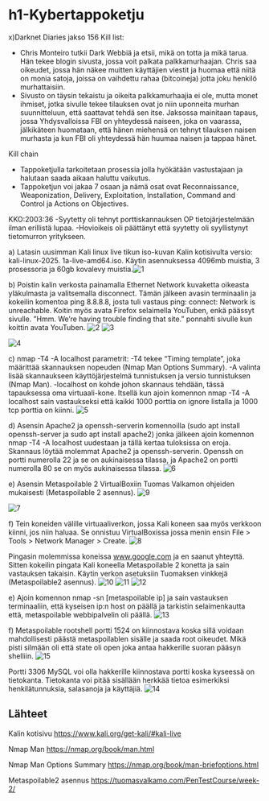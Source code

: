 # h1-Kybertappoketju

x)Darknet Diaries jakso 156 Kill list:
- Chris Monteiro tutkii Dark Webbiä ja etsii, mikä on totta ja mikä tarua. Hän tekee blogin sivusta, jossa voit palkata palkkamurhaajan. Chris saa oikeudet, jossa hän näkee muitten käyttäjien viestit ja huomaa että niitä on monia satoja, joissa on vaihdettu rahaa (bitcoineja) jotta joku henkilö murhattaisiin. 
- Sivusto on täysin tekaistu ja oikeita palkkamurhaajia ei ole, mutta monet ihmiset, jotka sivulle tekee tilauksen ovat jo niin uponneita murhan suunnitteluun, että saattavat tehdä sen itse. Jaksossa mainitaan tapaus, jossa Yhdysvalloissa FBI on yhteydessä naiseen, joka on vaarassa, jälkikäteen huomataan, että hänen miehensä on tehnyt tilauksen naisen murhasta ja kun FBI oli yhteydessä hän huumaa naisen ja tappaa hänet.

Kill chain
- Tappoketjulla tarkoitetaan prosessia jolla hyökätään vastustajaan ja halutaan saada aikaan haluttu vaikutus.
- Tappoketjun voi jakaa 7 osaan ja nämä osat ovat Reconnaissance, Weaponization, Delivery, Exploitation, Installation, Command and Control ja Actions on Objectives.

KKO:2003:36
-Syytetty oli tehnyt porttiskannauksen OP tietojärjestelmään ilman erillistä lupaa.
-Hovioikeis oli päättänyt että syytetty oli syyllistynyt tietomurron yritykseen.

a) Latasin uusimman Kali linux live tikun iso-kuvan Kalin kotisivulta versio: kali-linux-2025. 1a-live-amd64.iso. Käytin asennuksessa 4096mb muistia, 3 prosessoria ja 60gb kovalevy muistia.![1](https://github.com/user-attachments/assets/c7c65562-e934-4198-ade7-d32546ec1f47)


b) Poistin kalin verkosta painamalla Ethernet Network kuvaketta oikeasta yläkulmasta ja valitsemalla disconnect. Tämän jälkeen avasin terminaalin ja kokeilin komentoa ping 8.8.8.8, josta tuli vastaus ping: connect: Network is unreachable.
Koitin myös avata Firefox selaimella YouTuben, enkä päässyt sivulle. ”Hmm. We’re having trouble finding that site.” ponnahti sivulle kun koittin avata YouTuben.
![2](https://github.com/user-attachments/assets/95494ee6-87b5-41bb-86ea-74047f1bbe9e) ![3](https://github.com/user-attachments/assets/2ebdcbce-8b95-4771-ade7-9e9ee00a58da)

![4](https://github.com/user-attachments/assets/851431f2-678f-45ca-87d6-97ae4a3e18ef)


c) nmap -T4 -A localhost parametrit: 
-T4 tekee “Timing template”, joka määrittää skannauksen nopeuden (Nmap Man Options Summary).
-A valinta lisää skannaukseen käyttöjärjestelmä tunnistuksen ja versio tunnistuksen (Nmap Man).
-localhost on kohde johon skannaus tehdään, tässä tapauksessa oma virtuaali-kone.
Itsellä kun ajoin komennon nmap -T4 -A localhost sain vastaukseksi että kaikki 1000 porttia on ignore listalla ja 1000 tcp porttia on kiinni.
![5](https://github.com/user-attachments/assets/c967d83a-3ff9-4762-b455-b92967c8e6a7)


d) Asensin Apache2 ja openssh-serverin komennoilla (sudo apt install openssh-server ja sudo apt install apache2) jonka jälkeen ajoin komennon nmap -T4 -A localhost uudestaan ja tällä kertaa tuloksissa on eroja. Skannaus löytää molemmat Apache2 ja openssh-serverin. Openssh on portti numerolla 22 ja se on aukinaisessa tilassa, ja Apache2 on portti numerolla 80 se on myös aukinaisessa tilassa.
![6](https://github.com/user-attachments/assets/2af8dde2-8549-4e24-a89d-7a3b61cde858)


e) Asensin Metaspoilable 2 VirtualBoxiin Tuomas Valkamon ohjeiden mukaisesti (Metaspoilable 2 asennus).
![9](https://github.com/user-attachments/assets/a3765c0c-2f42-46f1-b47a-634dcbaad328)

![7](https://github.com/user-attachments/assets/d39157aa-8c2c-4380-829c-b9c76b091515)

f) Tein koneiden välille virtuaaliverkon, jossa Kali koneen saa myös verkkoon kiinni, jos niin haluaa. Se onnistuu VirtualBoxissa jossa menin ensin File > Tools > Network Manager > Create.
![8](https://github.com/user-attachments/assets/fe4c9556-e6cc-493b-8374-7164b7b197c2)

Pingasin molemmissa koneissa www.google.com ja en saanut yhteyttä. Sitten kokeilin pingata Kali koneella Metaspoilable 2 konetta ja sain vastauksen takaisin. Käytin verkon asetuksiin Tuomaksen vinkkejä (Metaspoilable2 asennus).
![10](https://github.com/user-attachments/assets/b47e3d43-73c1-4f7f-8609-7c1a02151ec9)
![11](https://github.com/user-attachments/assets/2b365b2b-cf75-4689-8e1b-079b84c598f7)
![12](https://github.com/user-attachments/assets/d9a246de-92c3-4432-ba8c-51a95b81747a)

e) Ajoin komennon nmap -sn [metaspoilable ip] ja sain vastauksen terminaaliin, että kyseisen ip:n host on päällä ja tarkistin selaimenkautta että, metaspoilable webbipalvelin oli päällä.
![13](https://github.com/user-attachments/assets/dfd350dc-e1f9-40d3-9f48-fd8a94e4a9ff)


f) Metaspoilable rootshell portti 1524 on kiinnostava koska sillä voidaan mahdollisesti päästä metaspoilablen sisälle ja saada root oikeudet. Mikä pisti silmään oli että state oli open joka antaa hakkerille suoran pääsyn shelliin.
![15](https://github.com/user-attachments/assets/20a0d655-e261-4eb1-8fd3-e548502ccddf)

Portti 3306 MySQL voi olla hakkerille kiinnostava portti koska kyseessä on tietokanta. Tietokanta voi pitää sisällään herkkää tietoa esimerkiksi henkilätunnuksia, salasanoja ja käyttäjiä.
![14](https://github.com/user-attachments/assets/60a6c41b-90a8-442e-98f9-21a0f961ab80)


## Lähteet
Kalin kotisivu https://www.kali.org/get-kali/#kali-live

Nmap Man https://nmap.org/book/man.html

Nmap Man Options Summary https://nmap.org/book/man-briefoptions.html

Metaspoilable2 asennus https://tuomasvalkamo.com/PenTestCourse/week-2/
